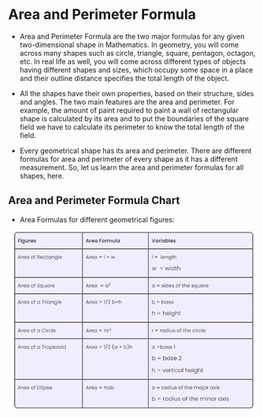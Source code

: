 # Area and Perimeter Formula

- Area and Perimeter Formula are the two major formulas for any given two-dimensional shape in Mathematics. In geometry, you will come across many shapes such as circle, triangle, square, pentagon, octagon, etc. In real life as well, you will come across different types of objects having different shapes and sizes, which occupy some space in a place and their outline distance specifies the total length of the object.

* All the shapes have their own properties, based on their structure, sides and angles. The two main features are the area and perimeter. For example, the amount of paint required to paint a wall of rectangular shape is calculated by its area and to put the boundaries of the square field we have to calculate its perimeter to know the total length of the field.

- Every geometrical shape has its area and perimeter. There are different formulas for area and perimeter of every shape as it has a different measurement. So, let us learn the area and perimeter formulas for all shapes, here.

## Area and Perimeter Formula Chart

- Area Formulas for different geometrical figures:

![alt text](image.png)
